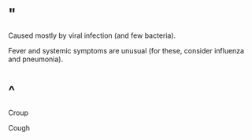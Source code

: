 # "

Caused mostly by viral infection (and few bacteria).

Fever and systemic symptoms are unusual (for these, consider influenza and pneumonia).

# ^

Croup

Cough
